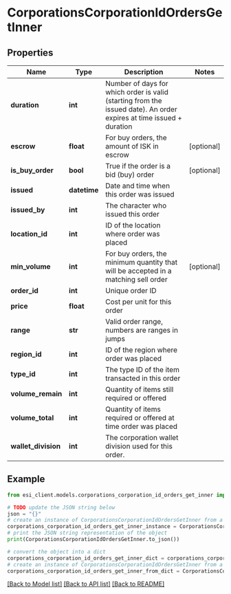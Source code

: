 # CorporationsCorporationIdOrdersGetInner


## Properties

Name | Type | Description | Notes
------------ | ------------- | ------------- | -------------
**duration** | **int** | Number of days for which order is valid (starting from the issued date). An order expires at time issued + duration | 
**escrow** | **float** | For buy orders, the amount of ISK in escrow | [optional] 
**is_buy_order** | **bool** | True if the order is a bid (buy) order | [optional] 
**issued** | **datetime** | Date and time when this order was issued | 
**issued_by** | **int** | The character who issued this order | 
**location_id** | **int** | ID of the location where order was placed | 
**min_volume** | **int** | For buy orders, the minimum quantity that will be accepted in a matching sell order | [optional] 
**order_id** | **int** | Unique order ID | 
**price** | **float** | Cost per unit for this order | 
**range** | **str** | Valid order range, numbers are ranges in jumps | 
**region_id** | **int** | ID of the region where order was placed | 
**type_id** | **int** | The type ID of the item transacted in this order | 
**volume_remain** | **int** | Quantity of items still required or offered | 
**volume_total** | **int** | Quantity of items required or offered at time order was placed | 
**wallet_division** | **int** | The corporation wallet division used for this order. | 

## Example

```python
from esi_client.models.corporations_corporation_id_orders_get_inner import CorporationsCorporationIdOrdersGetInner

# TODO update the JSON string below
json = "{}"
# create an instance of CorporationsCorporationIdOrdersGetInner from a JSON string
corporations_corporation_id_orders_get_inner_instance = CorporationsCorporationIdOrdersGetInner.from_json(json)
# print the JSON string representation of the object
print(CorporationsCorporationIdOrdersGetInner.to_json())

# convert the object into a dict
corporations_corporation_id_orders_get_inner_dict = corporations_corporation_id_orders_get_inner_instance.to_dict()
# create an instance of CorporationsCorporationIdOrdersGetInner from a dict
corporations_corporation_id_orders_get_inner_from_dict = CorporationsCorporationIdOrdersGetInner.from_dict(corporations_corporation_id_orders_get_inner_dict)
```
[[Back to Model list]](../README.md#documentation-for-models) [[Back to API list]](../README.md#documentation-for-api-endpoints) [[Back to README]](../README.md)


